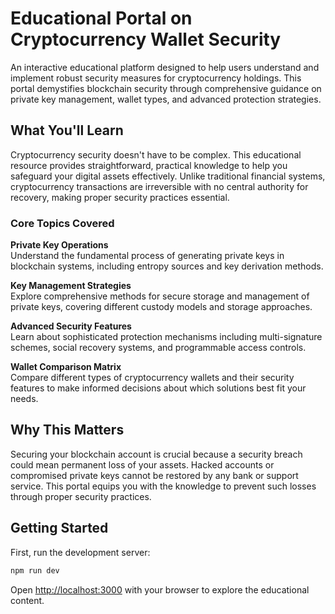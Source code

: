 # Educational Portal on Cryptocurrency Wallet Security

An interactive educational platform designed to help users understand and implement robust security measures for cryptocurrency holdings. This portal demystifies blockchain security through comprehensive guidance on private key management, wallet types, and advanced protection strategies.

## What You'll Learn

Cryptocurrency security doesn't have to be complex. This educational resource provides straightforward, practical knowledge to help you safeguard your digital assets effectively. Unlike traditional financial systems, cryptocurrency transactions are irreversible with no central authority for recovery, making proper security practices essential.

### Core Topics Covered

**Private Key Operations**  
Understand the fundamental process of generating private keys in blockchain systems, including entropy sources and key derivation methods.

**Key Management Strategies**  
Explore comprehensive methods for secure storage and management of private keys, covering different custody models and storage approaches.

**Advanced Security Features**  
Learn about sophisticated protection mechanisms including multi-signature schemes, social recovery systems, and programmable access controls.

**Wallet Comparison Matrix**  
Compare different types of cryptocurrency wallets and their security features to make informed decisions about which solutions best fit your needs.

## Why This Matters

Securing your blockchain account is crucial because a security breach could mean permanent loss of your assets. Hacked accounts or compromised private keys cannot be restored by any bank or support service. This portal equips you with the knowledge to prevent such losses through proper security practices.

## Getting Started

First, run the development server:

```bash
npm run dev
```

Open [http://localhost:3000](http://localhost:3000) with your browser to explore the educational content.

